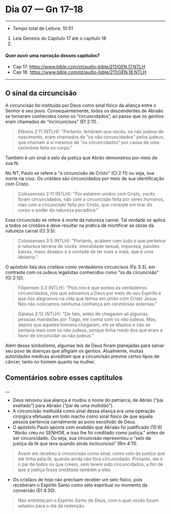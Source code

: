 # Dia 07 — Gn 17–18

--- 

- Tempo total de Leitura: 10:51

1. Leia Genesis do Capitulo 17 até o capitulo 18
2. 
#### Quer ouvir uma narração desses capítulos?

- Cap 17: https://www.bible.com/pt/audio-bible/211/GEN.17.NTLH
- Cap 18: https://www.bible.com/pt/audio-bible/211/GEN.18.NTLH

---

## O sinal da circuncisão

A circuncisão foi instituída por Deus como sinal físico da aliança entre o Senhor e seu povo. Consequentemente, todos os descendentes de Abraão se tornaram conhecidos como os “circuncidados”, ao passo que os gentios eram chamados de “incircuncisos” (Ef 2:11).

> Efésios 2:11 (NTLH): "Portanto, lembrem que vocês, os não judeus de nascimento, eram chamados de “os não circuncidados” pelos judeus, que chamam a si mesmos de “os circuncidados” por causa de uma cerimônia feita no corpo."

Também é um sinal e selo da justiça que Abrão demonstrou por meio de sua fé.

No NT, Paulo se refere a “a circuncisão de Cristo” (Cl 2:11) ou seja, sua morte na cruz. Os cristãos são circuncidados por meio de sua identificação com Cristo.

> Colossenses 2:11 (NTLH): "Por estarem unidos com Cristo, vocês foram circuncidados, não com a circuncisão feita por seres humanos, mas com a circuncisão feita por Cristo, que consiste em tirar do corpo o poder da natureza pecadora."

Essa circuncisão se refere à morte da natureza carnal. Tal verdade se aplica a todos os cristãos e deve resultar na prática de mortificar as obras da natureza carnal (Cl 3:5).

> Colossenses 3:5 (NTLH): "Portanto, acabem com tudo o que pertence à natureza terrena de vocês: imoralidade sexual, impureza, paixões baixas, maus desejos e a vontade de ter mais e mais, que é uma idolatria."

O apóstolo fala dos cristãos como verdadeiros circuncisos (Fp 3:3), em contraste com os judeus legalistas conhecidos como “os da circuncisão” (Gl 2:12).

> Filipenses 3:3 (NTLH): "Pois nós é que somos os verdadeiros circuncidados, nós que adoramos a Deus por meio do seu Espírito e que nos alegramos na vida que temos em união com Cristo Jesus. Nós não colocamos nenhuma confiança em cerimônias externas."

> Gálatas 2:12 (NTLH): "De fato, antes de chegarem ali algumas pessoas mandadas por Tiago, ele comia com os não judeus. Mas, depois que aqueles homens chegaram, ele se afastou e não se sentava mais com os não judeus, porque tinha medo dos que eram a favor de circuncidar os não judeus."

Além desse simbolismo, algumas leis de Deus foram planejadas para salvar seu povo de doenças que afligiam os gentios. Atualmente, muitas autoridades médicas acreditam que a circuncisão previne certos tipos de câncer, tanto no homem quanto na mulher.

## Comentários sobre esses captitulos
__
- Deus renovou sua aliança e mudou o nome do patriarca, de Abrão (“pai exaltado”) para Abraão (“pai de uma multidão”).
- A circuncisão instituída como sinal dessa aliança era uma operação cirúrgica efetuada em todo macho como sinal físico de que aquela pessoa pertencia carnalmente ao povo escolhido de Deus.
- O apóstolo Paulo aponta com exatidão que Abraão foi justificado (15:6) "Abrão creu no SENHOR, e isso lhe foi creditado como justiça." antes de ser circuncidado. 
Ou seja, sua circuncisão representou o “selo da justiça da fé que teve quando ainda incircunciso” (Rm 4:11). 

> Assim ele recebeu a circuncisão como sinal, como selo da justiça que ele tinha pela fé, quando ainda não fora circuncidado. Portanto, ele é o pai de todos os que crêem, sem terem sido circuncidados, a fim de que a justiça fosse creditada também a eles
> 
- Os cristãos de hoje não precisam receber um selo físico, pois receberam o Espírito Santo como selo espiritual no momento da conversão (Ef 4:30).

> Não entristeçam o Espírito Santo de Deus, com o qual vocês foram selados para o dia da redenção.
> 
